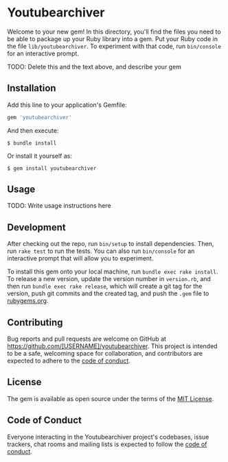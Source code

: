 # Youtubearchiver

Welcome to your new gem! In this directory, you'll find the files you need to be able to package up your Ruby library into a gem. Put your Ruby code in the file `lib/youtubearchiver`. To experiment with that code, run `bin/console` for an interactive prompt.

TODO: Delete this and the text above, and describe your gem

## Installation

Add this line to your application's Gemfile:

```ruby
gem 'youtubearchiver'
```

And then execute:

    $ bundle install

Or install it yourself as:

    $ gem install youtubearchiver

## Usage

TODO: Write usage instructions here

## Development

After checking out the repo, run `bin/setup` to install dependencies. Then, run `rake test` to run the tests. You can also run `bin/console` for an interactive prompt that will allow you to experiment.

To install this gem onto your local machine, run `bundle exec rake install`. To release a new version, update the version number in `version.rb`, and then run `bundle exec rake release`, which will create a git tag for the version, push git commits and the created tag, and push the `.gem` file to [rubygems.org](https://rubygems.org).

## Contributing

Bug reports and pull requests are welcome on GitHub at https://github.com/[USERNAME]/youtubearchiver. This project is intended to be a safe, welcoming space for collaboration, and contributors are expected to adhere to the [code of conduct](https://github.com/[USERNAME]/youtubearchiver/blob/master/CODE_OF_CONDUCT.md).

## License

The gem is available as open source under the terms of the [MIT License](https://opensource.org/licenses/MIT).

## Code of Conduct

Everyone interacting in the Youtubearchiver project's codebases, issue trackers, chat rooms and mailing lists is expected to follow the [code of conduct](https://github.com/[USERNAME]/youtubearchiver/blob/master/CODE_OF_CONDUCT.md).
